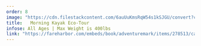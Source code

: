 ```yaml
---
order: 8
image: "https://cdn.filestackcontent.com/6auUuKmsRqW54s1kSJGU/convert?cache=true&compress=true&quality=90&format=webp&w=1000&fit=max"
title:   Morning Kayak Eco-Tour
infose: All Ages | Max Weight is 400lbs
link: "https://fareharbor.com/embeds/book/adventuremark/items/278513/calendar/2025/10/?asn=fhdn&asn-ref=turisteandoenpuertorico&ref=turisteandoenpuertorico&marketplace=yes&flow=no&full-items=yes"
---
```


